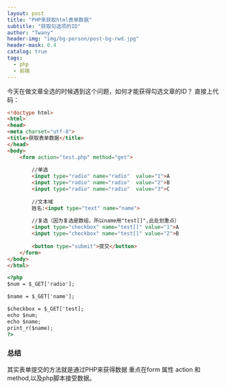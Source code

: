 ```yaml
---
layout: post
title: "PHP来获取html表单数据"
subtitle: "获取勾选项的ID"
author: "Twany"
header-img: "img/bg-person/post-bg-rwd.jpg"
header-mask: 0.4
catalog: true
tags:
  - php
  - 前端
---
```


今天在做文章全选的时候遇到这个问题，如何才能获得勾选文章的ID？
直接上代码：

```html
<!doctype html>
<html>
<head>
<meta charset="utf-8">
<title>获取表单数据</title>
</head>
<body>
	<form action="test.php" method="get">
		
		//单选
		<input type="radio" name="radio"  value="1">A
		<input type="radio" name="radio"  value="2">B
		<input type="radio" name="radio"  value="3">C
		
		//文本域
		姓名:<input type="text" name="name">
		
		//复选（因为复选是数组，所以name用"test[]",此处划重点）
        <input type="checkbox" name="test[]" value="1">A
        <input type="checkbox" name="test[]" value="2">B	
	
		<button type="submit">提交</button>
	</form>
</body>
</html>

<?php
$num = $_GET['radio'];

$name = $_GET['name'];

$checkbox = $_GET['test];
echo $num;
echo $name;
print_r($name);
?>
```
### 总结
其实表单提交的方法就是通过PHP来获得数据
重点在form 属性 action 和 method,以及php脚本接受数据。
